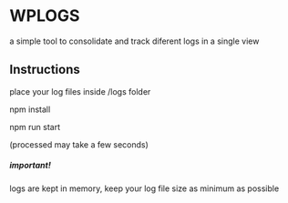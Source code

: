 # WPLOGS

a simple tool to consolidate and track diferent logs in a single view

## Instructions

place your log files inside /logs folder


npm install

npm run start

(processed may take a few seconds)

##### important! 
logs are kept in memory, keep your log file size as minimum as possible